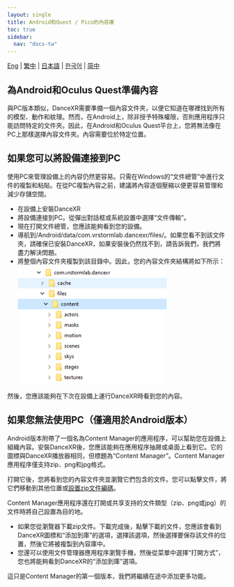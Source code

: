 ```yaml
---
layout: single
title: Android和Quest / Pico的內容庫
toc: true
sidebar:
  nav: "docs-tw"
---
```

[Eng](/tw/dancexr/content_android_quest) | [繁中](/tw/tw/dancexr/content_android_quest) | [日本語](/jp/tw/dancexr/content_android_quest) | [한국어](/kr/tw/dancexr/content_android_quest) | [简中](/zh/tw/dancexr/content_android_quest)


## 為Android和Oculus Quest準備內容

與PC版本類似，DanceXR需要準備一個內容文件夾，以便它知道在哪裡找到所有的模型、動作和紋理。然而，在Android上，除非授予特殊權限，否則應用程序只能訪問特定的文件夾。因此，在Android和Oculus Quest平台上，您將無法像在PC上那樣選擇內容文件夾。內容需要位於特定位置。

## 如果您可以將設備連接到PC

使用PC來管理設備上的內容仍然更容易。只需在Windows的“文件總管”中進行文件的複製和粘貼。在從PC複製內容之前，建議將內容逐個壓縮以便更容易管理和減少存儲空間。

* 在設備上安裝DanceXR
* 將設備連接到PC。從彈出對話框或系統設置中選擇“文件傳輸”。
* 現在打開文件總管，您應該能夠看到您的設備。
* 導航到/Android/data/com.vrstormlab.dancexr/files/。如果您看不到該文件夾，請確保已安裝DanceXR，如果安裝後仍然找不到，請告訴我們，我們將盡力解決問題。
* 將整個內容文件夾複製到該目錄中。因此，您的內容文件夾結構將如下所示：![example folder](/images/content_folder_android.png)

然後，您應該能夠在下次在設備上運行DanceXR時看到您的內容。

## 如果您無法使用PC（僅適用於Android版本）

Android版本附帶了一個名為Content Manager的應用程序，可以幫助您在設備上組織內容。安裝DanceXR後，您應該能夠在應用程序抽屜或桌面上看到它。它的圖標與DanceXR播放器相同，但標題為“Content Manager”。Content Manager應用程序僅支持zip、png和jpg格式。

打開它後，您將看到您的內容文件夾並瀏覽它們包含的文件。您可以點擊文件，將它們移動到其他位置或[設置zip文件編碼](features/zip_format)。

Content Manager應用程序還在打開或共享支持的文件類型（zip、png或jpg）的文件時將自己設置為目的地。

* 如果您從瀏覽器下載zip文件。下載完成後，點擊下載的文件，您應該會看到DanceXR圖標和“添加到庫”的選項，選擇該選項，然後選擇要保存該文件的位置，然後它將被複製到內容庫中。
* 您還可以使用文件管理器應用程序瀏覽手機，然後從菜單中選擇“打開方式”，您也將能夠看到DanceXR的“添加到庫”選項。

這只是Content Manager的第一個版本，我們將繼續在途中添加更多功能。